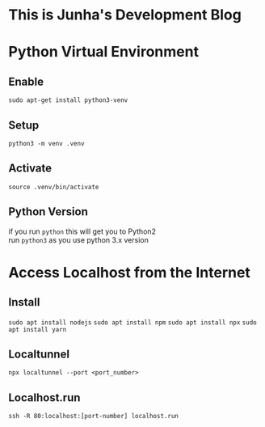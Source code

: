 # This is Junha's Development Blog

# Python Virtual Environment

## Enable

`sudo apt-get install python3-venv`

## Setup

`python3 -m venv .venv`

## Activate

`source .venv/bin/activate`

## Python Version

if you run `python` this will get you to Python2  
run `python3` as you use python 3.x version

# Access Localhost from the Internet

## Install

`sudo apt install nodejs`
`sudo apt install npm`
`sudo apt install npx`
`sudo apt install yarn`

## Localtunnel

`npx localtunnel --port <port_number>`

## Localhost.run

`ssh -R 80:localhost:[port-number] localhost.run`